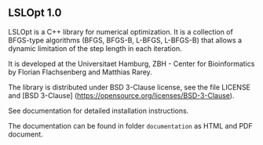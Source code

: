 LSLOpt 1.0
----------

LSLOpt is a C++ library for numerical optimization.
It is a collection of BFGS-type algorithms
(BFGS, BFGS-B, L-BFGS, L-BFGS-B) that allows a dynamic
limitation of the step length in each iteration.

It is developed at the
Universitaet Hamburg, ZBH - Center for Bioinformatics
by Florian Flachsenberg and Matthias Rarey.

The library is distributed under BSD 3-Clause license,
see the file LICENSE and [BSD 3-Clause]
(https://opensource.org/licenses/BSD-3-Clause).

See documentation for detailed installation instructions.

The documentation can be found in folder
`documentation` as HTML and PDF document.
